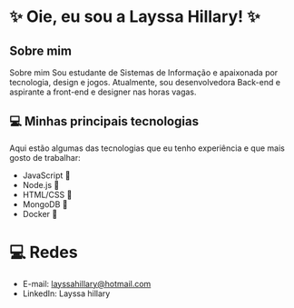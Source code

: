 # ✨  Oie, eu sou a Layssa Hillary! ✨ 

## Sobre mim
Sobre mim Sou estudante de Sistemas de Informação e apaixonada por tecnologia, design e jogos. Atualmente, sou desenvolvedora Back-end e aspirante a front-end e designer nas horas vagas.

## 💻 Minhas principais tecnologias
Aqui estão algumas das tecnologias que eu tenho experiência e que mais gosto de trabalhar:

- JavaScript 🚀
- Node.js 🌟
- HTML/CSS 🎨
- MongoDB 🍃
- Docker 🐳

# 💻 Redes
- E-mail: layssahillary@hotmail.com
- LinkedIn: Layssa hillary
